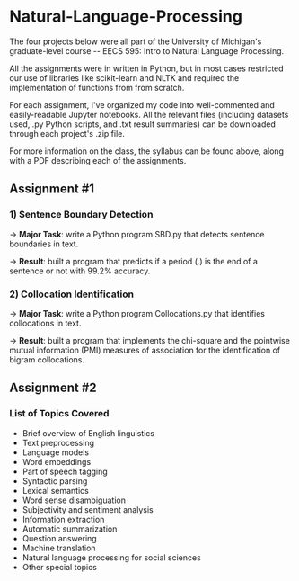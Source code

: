 # Natural-Language-Processing
The four projects below were all part of the University of Michigan's graduate-level course -- EECS 595: Intro to Natural Language Processing.

All the assignments were in written in Python, but in most cases restricted our use of libraries like scikit-learn and NLTK and required the implementation of functions from from scratch.

For each assignment, I've organized my code into well-commented and easily-readable Jupyter notebooks. All the relevant files (including datasets used, .py Python scripts, and .txt result summaries) can be downloaded through each project's .zip file.

For more information on the class, the syllabus can be found above, along with a PDF describing each of the assignments.

## Assignment #1
### 1) Sentence Boundary Detection
-> <b>Major Task</b>: write a Python program SBD.py that detects sentence boundaries in text.

-> <b>Result</b></u>: built a program that predicts if a period (.) is the end of a sentence or not with 99.2% accuracy.

### 2) Collocation Identification
-> <b>Major Task</b>: write a Python program Collocations.py that identifies collocations in text.

-> <b>Result</b>: built a program that implements the chi-square and the pointwise mutual information (PMI) measures of association for the identification of bigram collocations.

## Assignment #2


### List of Topics Covered
- Brief overview of English linguistics
- Text preprocessing
- Language models
- Word embeddings
- Part of speech tagging
- Syntactic parsing
- Lexical semantics
- Word sense disambiguation
- Subjectivity and sentiment analysis
- Information extraction
 - Automatic summarization
 - Question answering
 - Machine translation
 - Natural language processing for social sciences
 - Other special topics
